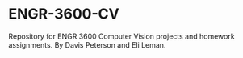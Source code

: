 # ENGR-3600-CV
Repository for ENGR 3600 Computer Vision projects and homework assignments. By Davis Peterson and Eli Leman.
